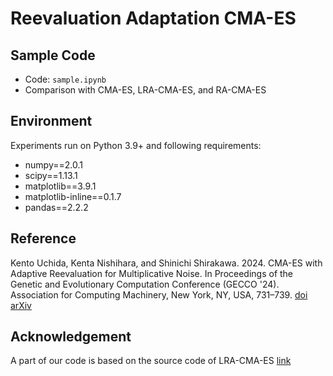 # Reevaluation Adaptation CMA-ES

## Sample Code
- Code: `sample.ipynb`
- Comparison with CMA-ES, LRA-CMA-ES, and RA-CMA-ES

## Environment
Experiments run on Python 3.9+ and following requirements:
- numpy==2.0.1
- scipy==1.13.1
- matplotlib==3.9.1
- matplotlib-inline==0.1.7
- pandas==2.2.2

## Reference
Kento Uchida, Kenta Nishihara, and Shinichi Shirakawa. 2024. CMA-ES with Adaptive Reevaluation for Multiplicative Noise. In Proceedings of the Genetic and Evolutionary Computation Conference (GECCO '24). Association for Computing Machinery, New York, NY, USA, 731–739. [doi](https://doi.org/10.1145/3638529.3654182) [arXiv](https://arxiv.org/abs/2405.11471v1)


## Acknowledgement
A part of our code is based on the source code of LRA-CMA-ES [link](https://github.com/nomuramasahir0/cma-learning-rate-adaptation)
